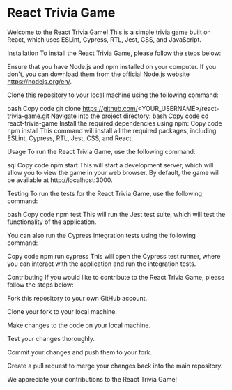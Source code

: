 # React Trivia Game
Welcome to the React Trivia Game! This is a simple trivia game built on React, which uses ESLint, Cypress, RTL, Jest, CSS, and JavaScript.

Installation
To install the React Trivia Game, please follow the steps below:

Ensure that you have Node.js and npm installed on your computer. If you don't, you can download them from the official Node.js website https://nodejs.org/en/.

Clone this repository to your local machine using the following command:

bash
Copy code
git clone https://github.com/<YOUR_USERNAME>/react-trivia-game.git
Navigate into the project directory:
bash
Copy code
cd react-trivia-game
Install the required dependencies using npm:
Copy code
npm install
This command will install all the required packages, including ESLint, Cypress, RTL, Jest, CSS, and React.

Usage
To run the React Trivia Game, use the following command:

sql
Copy code
npm start
This will start a development server, which will allow you to view the game in your web browser. By default, the game will be available at http://localhost:3000.

Testing
To run the tests for the React Trivia Game, use the following command:

bash
Copy code
npm test
This will run the Jest test suite, which will test the functionality of the application.

You can also run the Cypress integration tests using the following command:

Copy code
npm run cypress
This will open the Cypress test runner, where you can interact with the application and run the integration tests.

Contributing
If you would like to contribute to the React Trivia Game, please follow the steps below:

Fork this repository to your own GitHub account.

Clone your fork to your local machine.

Make changes to the code on your local machine.

Test your changes thoroughly.

Commit your changes and push them to your fork.

Create a pull request to merge your changes back into the main repository.

We appreciate your contributions to the React Trivia Game!
